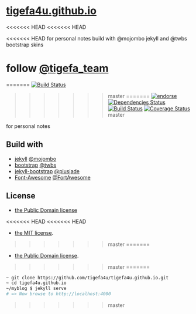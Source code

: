 [tigefa4u.github.io](https://tigefa4u.github.io)
==================
<<<<<<< HEAD
<<<<<<< HEAD

<<<<<<< HEAD
for personal notes build with @mojombo jekyll and @twbs bootstrap skins

follow [@tigefa_team](http://twitter.com/tigefa_team)
=======
=======
[![Build Status](https://travis-ci.org/tigefa4u/tigefa4u.github.io.png)](https://travis-ci.org/tigefa4u/tigefa4u.github.io)
>>>>>>> master
=======
[![endorse](https://api.coderwall.com/tigefa/endorsecount.png)](https://coderwall.com/tigefa)[![Dependencies Status](https://d2xishtp1ojlk0.cloudfront.net/d/12117648)](http://depending.in/tigefa4u/tigefa4u.github.io) [![Build Status](https://travis-ci.org/tigefa4u/tigefa4u.github.io.png)](https://travis-ci.org/tigefa4u/tigefa4u.github.io) [![Coverage Status](https://coveralls.io/repos/tigefa4u/tigefa4u.github.io/badge.png)](https://coveralls.io/r/tigefa4u/tigefa4u.github.io)
>>>>>>> master

for personal notes 

## Build with 

- [jekyll](http://jekyllrb.com) [@mojombo](https://github.com/mojombo)
- [bootstrap](http://getbootstrap.com) [@twbs](https://github.com/twbs)
- [jekyll-bootstrap](http://jekyllbootstrap.com) [@plusjade](https://github.com/plusjade)
- [Font-Awesome](http://fontawesome.io) [@FortAwesome](https://github.com/FortAwesome)

## License

- [the Public Domain license](LICENSE)


<<<<<<< HEAD
<<<<<<< HEAD
- [the MIT license](LICENSE).
>>>>>>> master
=======
- [the Public Domain license](LICENSE).
>>>>>>> master
=======
``` bash
~ git clone https://github.com/tigefa4u/tigefa4u.github.io.git
~ cd tigefa4u.github.io
~/myblog $ jekyll serve
# => Now browse to http://localhost:4000
```
>>>>>>> master
